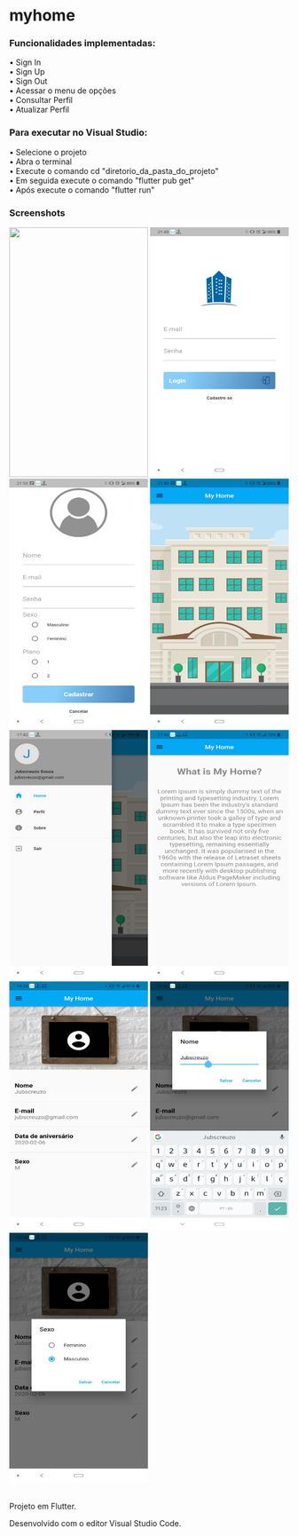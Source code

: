# myhome

<h3>Funcionalidades implementadas:</h3>
• Sign In<br>
• Sign Up<br>
• Sign Out<br>
• Acessar o menu de opções<br>
• Consultar Perfil<br>
• Atualizar Perfil<br>

<h3>Para executar no Visual Studio:</h3>
• Selecione o projeto<br>
• Abra o terminal<br>
• Execute o comando cd "diretorio_da_pasta_do_projeto"<br>
• Em seguida execute o comando "flutter pub get"<br>
• Após execute o comando "flutter run"<br>

<h3>Screenshots</h3>

<img src="my_home/assets/img_app/my_home.gif" height="450" width="250">
<img src="my_home/assets/img_app/img_01.jpeg" height="450" width="250">
<img src="my_home/assets/img_app/img_02.jpeg" height="450" width="250">
<img src="my_home/assets/img_app/img_03.jpeg" height="450" width="250">
<img src="my_home/assets/img_app/img_04.jpeg" height="450" width="250">
<img src="my_home/assets/img_app/img_05.jpeg" height="450" width="250">
<img src="my_home/assets/img_app/img_06.jpeg" height="450" width="250">
<img src="my_home/assets/img_app/img_07.jpeg" height="450" width="250">
<img src="my_home/assets/img_app/img_08.jpeg" height="450" width="250">


<br>Projeto em Flutter.<br>

Desenvolvido com o editor Visual Studio Code.